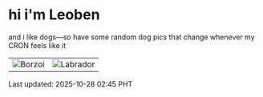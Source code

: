 # hi i'm Leoben

and i like dogs—so have some random dog pics that change whenever my CRON feels like it

|  |  |
|--------|----------|
| ![Borzoi](https://random-dog-vercel.vercel.app/api/random-borzoi?v=1761590712) | ![Labrador](https://random-dog-vercel.vercel.app/api/random-labrador?v=1761590712) |

Last updated: 2025-10-28 02:45 PHT
